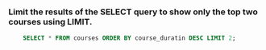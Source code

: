 ###  Limit the results of the SELECT query to show only the top two courses using LIMIT.

```sql
    SELECT * FROM courses ORDER BY course_duratin DESC LIMIT 2;
```